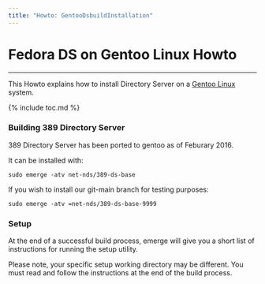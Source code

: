 ```yaml
---
title: "Howto: GentooDsbuildInstallation"
---
```


# Fedora DS on Gentoo Linux Howto
-------------------------------

This Howto explains how to install Directory Server on a [Gentoo Linux](http://www.gentoo.org/) system.

{% include toc.md %}

### Building 389 Directory Server

389 Directory Server has been ported to gentoo as of Feburary 2016.

It can be installed with:

    sudo emerge -atv net-nds/389-ds-base

If you wish to install our git-main branch for testing purposes:

    sudo emerge -atv =net-nds/389-ds-base-9999

### Setup

At the end of a successful build process, emerge will give you a short list of instructions for running the setup utility.

Please note, your specific setup working directory may be different. You must read and follow the instructions at the end of the build process.

